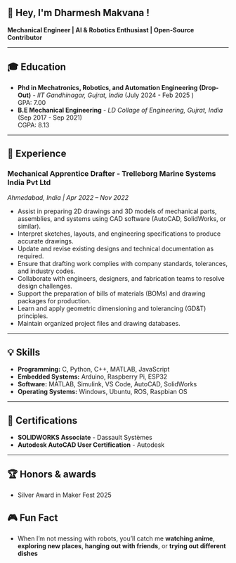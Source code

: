 ##  👋 Hey, I'm Dharmesh Makvana !
**Mechanical Engineer | AI & Robotics Enthusiast | Open-Source Contributor**  

---

## 🎓 Education
- **Phd in Mechatronics, Robotics, and Automation Engineering (Drop-Out)** - *IIT Gandhinagar, Gujrat, India* (July 2024 - Feb 2025 )  
  GPA: 7.00 
- **B.E Mechanical Engineering** - *LD Collage of Engineering, Gujrat, India* (Sep 2017 - Sep 2021)  
  CGPA: 8.13
  
---

## 💼 Experience

### **Mechanical Apprentice Drafter** - Trelleborg Marine Systems India Pvt Ltd
*Ahmedabad, India | Apr 2022 – Nov 2022*

- Assist in preparing 2D drawings and 3D models of mechanical parts, assemblies, and systems using CAD software (AutoCAD, SolidWorks, or similar).
- Interpret sketches, layouts, and engineering specifications to produce accurate drawings.
- Update and revise existing designs and technical documentation as required.
- Ensure that drafting work complies with company standards, tolerances, and industry codes.
- Collaborate with engineers, designers, and fabrication teams to resolve design challenges.
- Support the preparation of bills of materials (BOMs) and drawing packages for production.
- Learn and apply geometric dimensioning and tolerancing (GD&T) principles.
- Maintain organized project files and drawing databases.
  
---

## 💡 Skills
- **Programming:** C, Python, C++, MATLAB, JavaScript   
- **Embedded Systems:** Arduino, Raspberry Pi, ESP32    
- **Software:** MATLAB, Simulink, VS Code, AutoCAD, SolidWorks       
- **Operating Systems:** Windows, Ubuntu, ROS, Raspbian OS    

---

## 📜 Certifications
- **SOLIDWORKS Associate** - Dassault Systèmes  
- **Autodesk AutoCAD User Certification** - Autodesk  

---

## 🏆 Honors & awards
- Silver Award in Maker Fest 2025

## 🎮 Fun Fact
- When I’m not messing with robots, you’ll catch me **watching anime**, **exploring new places**, **hanging out with friends**, or **trying out different dishes**

